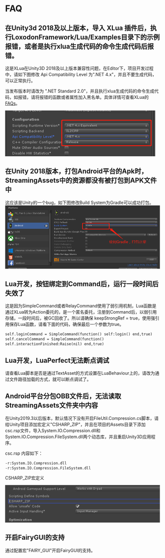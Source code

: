 # FAQ

## 在Unity3d 2018及以上版本，导入 XLua 插件后，执行LoxodonFramework/Lua/Examples目录下的示例报错，或者是执行xlua生成代码的命令生成代码后报错。

这是XLua在Unity3D 2018及以上版本兼容性问题，在Editor下，项目开发过程中，请如下图修改 Api Compatibility Level 为".NET 4.x"，并且不要生成代码，可以正常执行。

当发布版本时请改为 ".NET Standard 2.0"，并且执行xlua生成代码的命令生成代码，如报错，请将报错的函数或者属性加入黑名单。具体详情可查看XLua的[FAQs](https://github.com/Tencent/xLua/blob/master/Assets/XLua/Doc/faq.md)。

![](images/faq001.png)

## 在Unity 2018版本，打包Android平台的Apk时，StreamingAssets中的资源都没有被打包到APK文件中

这应该是Unity的一个bug，如下图修改Build System为Gradle可以成功打包。
![](images/faq002.png)

## Lua开发，按钮绑定到Command后，运行一段时间后失效了

这是因为SimpleCommand或者RelayCommand使用了弱引用机制，Lua函数是通过XLua转为Action委托的，是一个匿名委托，注册到Command后，以弱引用存储，一段时间后，被GC回收了。所以请确保 keepStrongRef = true，使用强引用保存Lua函数，请看下面的代码，确保最后一个参数为true。

	self.loginCommand = SimpleCommand(function() self:login() end,true)
	self.cancelCommand = SimpleCommand(function() self.interactionFinished:Raise(nil) end,true)
	

## Lua开发，LuaPerfect无法断点调试

请查看Lua脚本是否是通过TextAsset的方式设置在LuaBehaviour上的，请改为通过文件路径加载的方式，就可以断点调试了。

## Android平台分包OBB文件后，无法读取StreamingAssets文件夹中内容

在Unity2019.3以后版本，默认情况下没有开启FileUtil.Compression.cs脚本，请给Unity项目添加宏定义"CSHARP_ZIP"，并且在项目的Assets目录下添加csc.rsp文件，导入System.IO.Compression.dll和System.IO.Compression.FileSystem.dll两个动态库，并且重启Unity3D应用程序。

csc.rsp 内容如下：

    -r:System.IO.Compression.dll
    -r:System.IO.Compression.FileSystem.dll
    
CSHARP_ZIP宏定义

![](images/faq003.png)

## 开启FairyGUI的支持

通过配置宏"FAIRY_GUI"开启FairyGUI的支持。
